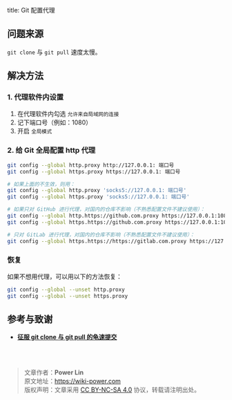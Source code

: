 title: Git 配置代理

## 问题来源

`git clone` 与 `git pull` 速度太慢。

## 解决方法

### 1. 代理软件内设置

1. 在代理软件内勾选 `允许来自局域网的连接`
2. 记下端口号（例如：1080）
3. 开启 `全局模式`

### 2. 给 Git 全局配置 http 代理

```bash
git config --global http.proxy http://127.0.0.1: 端口号
git config --global https.proxy https://127.0.0.1: 端口号

# 如果上面的不生效，则用：
git config --global http.proxy 'socks5://127.0.0.1: 端口号'
git config --global https.proxy 'socks5://127.0.0.1: 端口号'

# 如果只对 GitHub 进行代理，对国内的仓库不影响（不熟悉配置文件不建议使用）：
git config --global http.https://github.com.proxy https://127.0.0.1:1080
git config --global https.https://github.com.proxy https://127.0.0.1:1080

# 只对 GitLab 进行代理，对国内的仓库不影响（不熟悉配置文件不建议使用）：
git config --global https.https://https://gitlab.com.proxy https://127.0.0.1:1080
```

### 恢复

如果不想用代理，可以用以下的方法恢复：

```bash
git config --global --unset http.proxy
git config --global --unset https.proxy
```

## 参考与致谢

- [**征服 git clone 与 git pull 的龟速提交**](https://c.lanmit.com/czxt/Linux/16965.html)

<br />

<br />

> 文章作者：**Power Lin**  
> 原文地址：<https://wiki-power.com>  
> 版权声明：文章采用 [CC BY-NC-SA 4.0](https://creativecommons.org/licenses/by/4.0/deed.zh) 协议，转载请注明出处。
